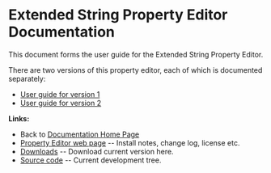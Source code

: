 # Extended String Property Editor Documentation

This document forms the user guide for the Extended String Property Editor.

There are two versions of this property editor, each of which is documented separately:

* [User guide for version 1](./StringPE/UserGuideV1.md)
* [User guide for version 2](./StringPE/UserGuideV2.md)

**Links:**

* Back to [Documentation Home Page](Welcome.md)
* [Property Editor web page](https://delphidabbler.com/software/stringpe) -- Install notes, change log, license etc.
* [Downloads](https://sourceforge.net/projects/ddablib/files/stringpe/) -- Download current version here.
* [Source code](https://github.com/ddablib/stringpe) -- Current development tree.
